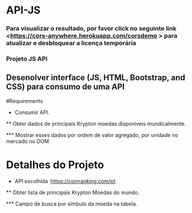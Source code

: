 # API-JS
### Para visualizar o resultado, por favor click no seguinte link <https://cors-anywhere.herokuapp.com/corsdemo > para atualizar e desbloquear a licença temporária 



### Projeto JS API

## Desenolver interface (JS, HTML, Bootstrap, and CSS) para consumo de uma API

#Requirements
* Consumir API.

** Obter dados de principais Krypton moedas disponíveis mundicalmente.

*** Mostrar esses dados por ordem de valor agregado, por unidade no mercado no DOM

# Detalhes do Projeto
 * API escolhida :<https://coinranking.com/pt>.

 ** Obter lista de principais Krypton Moedas do mundo.
 
 *** Campo de busca por símbulo da moeda na tabela.